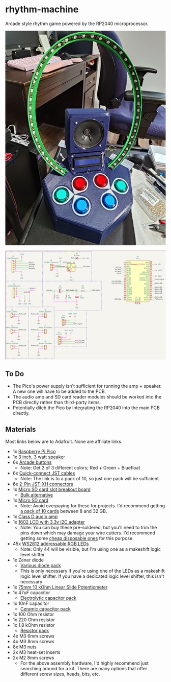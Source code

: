 # rhythm-machine

Arcade style rhythm game powered by the RP2040 microprocessor.

![Prototype](prototype.jpg)

![Schematic](schematic.png)

## To Do

- The Pico's power supply isn't sufficient for running the amp + speaker. A new one will have to be added to the PCB.
- The audio amp and SD card reader modules should be worked into the PCB directly rather than third-party items.
- Potentially ditch the Pico by integrating the RP2040 into the main PCB directly.

## Materials

Most links below are to Adafruit. None are affiliate links.

- 1x [Raspberry Pi Pico](https://www.adafruit.com/product/4864)
- 1x [3 inch, 3 watt speaker](https://www.adafruit.com/product/1314)
- 6x [Arcade buttons](https://www.adafruit.com/product/473)
  - Note: Get 2 of 3 different colors; Red + Green + Bluefloat
- 6x [Quick-connect JST cables](https://www.adafruit.com/product/1152)
  - Note: The link is to a pack of 10, so just one pack will be sufficient.
- 6x [2-Pin JST-XH connectors](https://www.digikey.com/en/products/detail/jst-sales-america-inc/B2B-XH-A-LF-SN/1651045)
- 1x [Micro SD card slot breakout board](https://www.adafruit.com/product/4682)
  - [Bulk alternative](https://www.amazon.com/gp/product/B0989SM146/)
- 1x [Micro SD card](https://www.amazon.com/SanDisk-COMINU024966-16GB-microSD-Card/dp/B004KSMXVM/)
  - Note: Avoid overpaying for these for projects. I'd recommend getting [a pack of 10 cards](https://www.amazon.com/dp/B0876H387X) between 8 and 32 GB.
- 1x [Class D audio amp](https://www.adafruit.com/product/2130)
- 1x [1602 LCD with 3.3v I2C adapter](https://www.amazon.com/gp/product/B08MPTND1V/)
  - Note: You can buy these pre-soldered, but you'll need to trim the pins down which may damage your wire cutters. I'd recommend getting some [cheap disposable ones](https://www.amazon.com/Hakko-CHP-170-Micro-Cutter/dp/B00FZPDG1K/) for this purpose.
- 45x [WS2812 addressable RGB LEDs](https://www.amazon.com/gp/product/B088BRY2SH/)
  - Note: Only 44 will be visible, but I'm using one as a makeshift logic level shifter.
- 1x Zener diode
  - [Various diode pack](https://www.amazon.com/EEEEE-Assortment-Rectifier-Recovery-Switching/dp/B08SBTS2KZ/)
  - This is only necessary if you're using one of the LEDs as a makeshift logic level shifter. If you have a dedicated logic level shifter, this isn't necessary
- 1x [75mm 10 kOhm Linear Slide Potentiometer](https://www.amazon.com/dp/B09NX39NWR?psc=1&ref=ppx_yo2ov_dt_b_product_details)
- 1x 47uF capacitor
  - [Electrolytic capacitor pack](https://www.amazon.com/BOJACK-Electrolytic-Capacitor-Assortment-0-1uF－1000uF/dp/B07PBQXQNQ/)
- 1x 10nF capacitor
  - [Ceramic capacitor pack](https://www.amazon.com/DYWISHKEY-Monolithic-Multilayer-Capacitors-0-1uF-100nF/dp/B07QGDGGZV/)
- 1x 100 Ohm resistor
- 1x 220 Ohm resistor
- 1x 1.8 kOhm resistor
  - [Resistor pack](https://www.amazon.com/BOJACK-Values-Resistor-Resistors-Assortment/dp/B08FD1XVL6/)
- 4x M3 6mm screws
- 4x M3 8mm screws
- 8x M3 nuts
- 2x M3 heat-set inserts
- 2x M2 8mm screws
  - For the above assembly hardware, I'd highly recommend just searching around for a kit. There are many options that offer different screw sizes, heads, bits, etc.

